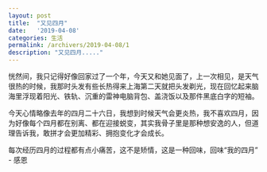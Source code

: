 ```yaml
---
layout: post
title:  "又见四月"
date:   '2019-04-08'
categories: 生活
permalink: /archivers/2019-04-08/1
description: "又见四月....."
---
```


恍然间，我只记得好像回家过了一个年，今天又和她见面了，上一次相见，是天气很热的时候，我那时头发有些长热得来上海第二天就把头发剃光，现在回忆起来脑海里浮现着阳光、铁轨、沉重的雷神电脑背包、盖浇饭以及那件黑底白字的短袖。

今天心情略像去年的四月二十六日，我想到时候天气会更炎热，我不喜欢四月，因为好像每个四月都在别离、都在迎接蜕变，其实我骨子里是那种想安逸的人，但道理告诉我，敢拼才会更加精彩、拥抱变化才会成长。

每次经历四月的过程都有点小痛苦，这不是矫情，这是一种回味，回味“我的四月” - 感恩
